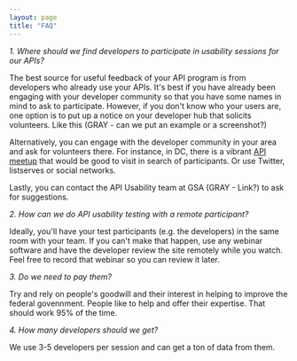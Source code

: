 ```yaml
---
layout: page
title: "FAQ"
---
```


*1. Where should we find developers to participate in usability sessions for our APIs?*  

The best source for useful feedback of your API program is from developers who already use your APIs.  It's best if you have already been engaging with your developer community so that you have some names in mind to ask to participate. However, if you don't know who your users are, one option is to put up a notice on your developer hub that solicits volunteers.  Like this (GRAY - can we put an example or a screenshot?)
  
Alternatively, you can engage with the developer community in your area and ask for volunteers there.  For instance, in DC, there is a vibrant [API meetup](http://www.meetup.com/DC-Web-API-User-Group/) that would be good to visit in search of participants.  Or use Twitter, listserves or social networks.

Lastly, you can contact the API Usability team at GSA (GRAY - Link?) to ask for suggestions.   


*2. How can we do API usability testing with a remote participant?*  

Ideally, you'll have your test participants (e.g. the developers) in the same room with your team. If you can't make that happen, use any webinar software and have the developer review the site remotely while you watch. Feel free to record that webinar so you can review it later.

*3. Do we need to pay them?*  

Try and rely on people's goodwill and their interest in helping to improve the federal govennment. People like to help and offer their expertise. That should work 95% of the time.

*4. How many developers should we get?*  

We use 3-5 developers per session and can get a ton of data from them.








